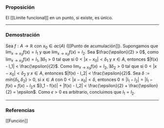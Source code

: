 ### Proposición

El [[Límite funcional]] en un punto, si existe, es único.

---
### Demostración

Sea $f: A \rightarrow \mathbb R$ con $x_0 \in ac(A)$ ([[Punto de acumulación]]). Supongamos que $\lim_{x \to x_0} f(x) = l_1$ y que $\lim_{x \to x_0} f(x) = l_2$. 
Sea $\frac{\epsilon}{2} > 0$, como $\lim_{x \to x_0} f(x) = l_1, \exists \delta_1 > 0$ tal que si $0 < |x-x_0| < \delta_1$ y $x \in A$, entonces $|f(x) - l_1| < \frac{\epsilon}{2}$.
Como $\lim_{x \to x_0} f(x) = l_2, \exists \delta_2 > 0$ tal que si $0 < |x-x_0| < \delta_2$ y $x \in A$, entonces $|f(x) - l_2| < \frac{\epsilon}{2}$.
Sea $\delta := min\{\delta_1, \delta_2\} > 0$, si $x \in A$ con $0 < |x-x_0| < \delta$, entonces $0 \le |l_1 - l_2| = |l_1 - f(x) + f(x) - l_2 \le$ $|l_1 - f(x)| + |f(x) - l_2| < \frac{\epsilon}{2} + \frac{\epsilon}{2} = \epsilon$. Como $\epsilon > 0$ es arbitrario, concluimos que $l_1 = l_2$.


---
### Referencias

[[Función]]